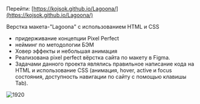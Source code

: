 Перейти: [https://kojsok.github.io/Lagoona/](https://kojsok.github.io/Lagoona/)

Верстка макета-"Lagoona" с использованием HTML и CSS
- придерживание концепции Pixel Perfect
- нейминг по методологии БЭМ
- Ховер эффекты и небольшая анимация
- Реализована pixel perfect вёрстка сайта по макету в Figma.
- Задачами данного проекта являлись правильное написание кода на HTML и использование CSS (анимация, hover, active и focus состояния, доступность навигации по сайту с помощью клавишы Tab).
 
![1920](https://kojsok.github.io/Lagoona/lagoona.png)
